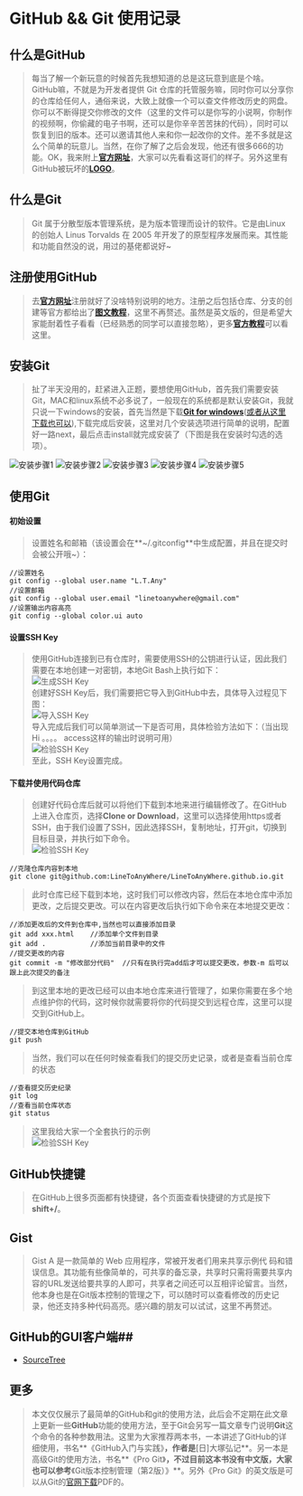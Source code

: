 # GitHub && Git 使用记录 #
## 什么是GitHub ##
> 每当了解一个新玩意的时候首先我想知道的总是这玩意到底是个啥。GitHub嘛，不就是为开发者提供 Git 仓库的托管服务嘛，同时你可以分享你的仓库给任何人，通俗来说，大致上就像一个可以查文件修改历史的网盘。你可以不断得提交你修改的文件（这里的文件可以是你写的小说啊，你制作的视频啊，你偷藏的电子书啊，还可以是你辛辛苦苦抹的代码），同时可以恢复到旧的版本。还可以邀请其他人来和你一起改你的文件。差不多就是这么个简单的玩意儿。当然，在你了解了之后会发现，他还有很多666的功能。OK，我来附上[**官方网址**](https://github.com/)，大家可以先看看这哥们的样子。另外这里有GitHub被玩坏的[**LOGO**](https://octodex.github.com/)。

## 什么是Git ##
> Git 属于分散型版本管理系统，是为版本管理而设计的软件。它是由Linux 的创始人 Linus Torvalds 在 2005 年开发了的原型程序发展而来。其性能和功能自然没的说，用过的基佬都说好~

## 注册使用GitHub ##
> 去[**官方网址**](https://github.com/)注册就好了没啥特别说明的地方。注册之后包括仓库、分支的创建等官方都给出了[**图文教程**](https://guides.github.com/activities/hello-world/)，这里不再赘述。虽然是英文版的，但是希望大家能耐着性子看看（已经熟悉的同学可以直接忽略），更多[**官方教程**](https://guides.github.com/)可以看这里。

## 安装Git ##
> 扯了半天没用的，赶紧进入正题，要想使用GitHub，首先我们需要安装Git，MAC和linux系统不必多说了，一般现在的系统都是默认安装Git，我就只说一下windows的安装，首先当然是下载[**Git for windows**](http://msysgit.github.io/)([或者从这里下载也可以](https://git-scm.com/downloads/)),下载完成后安装，这里对几个安装选项进行简单的说明，配置好一路next，最后点击install就完成安装了（下图是我在安装时勾选的选项）。

![安装步骤1](/Code/Img/Git/git_install1.jpg)
![安装步骤2](/Code/Img/Git/git_install2.jpg)
![安装步骤3](/Code/Img/Git/git_install3.jpg)
![安装步骤4](/Code/Img/Git/git_install4.jpg)
![安装步骤5](/Code/Img/Git/git_install5.jpg)

## 使用Git ##
#### 初始设置 ####
> 设置姓名和邮箱（该设置会在**~/.gitconfig**中生成配置，并且在提交时会被公开哦~）：
```
//设置姓名
git config --global user.name "L.T.Any"
//设置邮箱
git config --global user.email "linetoanywhere@gmail.com"
//设置输出内容高亮
git config --global color.ui auto
```  

#### 设置SSH Key ####
> 使用GitHub连接到已有仓库时，需要使用SSH的公钥进行认证，因此我们需要在本地创建一对密钥，本地Git Bash上执行如下：  
![生成SSH Key](/Code/Img/Git/SSH_Key.gif)  
创建好SSH Key后，我们需要把它导入到GitHub中去，具体导入过程见下图：  
![导入SSH Key](/Code/Img/Git/add_ssh_key.png)  
导入完成后我们可以简单测试一下是否可用，具体检验方法如下：（当出现Hi 。。。。 access这样的输出时说明可用）  
![检验SSH Key](/Code/Img/Git/check_ssh_key.png)  
至此，SSH Key设置完成。  

#### 下载并使用代码仓库 ####
> 创建好代码仓库后就可以将他们下载到本地来进行编辑修改了。在GitHub上进入仓库页，选择**Clone or Download**，这里可以选择使用https或者SSH，由于我们设置了SSH，因此选择SSH，复制地址，打开git，切换到目标目录，并执行如下命令。  
![检验SSH Key](/Code/Img/Git/Clone_Or_Download.png)
```
//克隆仓库内容到本地
git clone git@github.com:LineToAnyWhere/LineToAnyWhere.github.io.git
```
> 此时仓库已经下载到本地，这时我们可以修改内容，然后在本地仓库中添加更改，之后提交更改。可以在内容更改后执行如下命令来在本地提交更改：
```
//添加更改后的文件到仓库中,当然也可以直接添加目录
git add xxx.html    //添加单个文件到目录
git add .           //添加当前目录中的文件
//提交更改的内容
git commit -m "修改部分代码"  //只有在执行完add后才可以提交更改，参数-m 后可以跟上此次提交的备注
```
> 到这里本地的更改已经可以由本地仓库来进行管理了，如果你需要在多个地点维护你的代码，这时候你就需要将你的代码提交到远程仓库，这里可以提交到GitHub上。
```
//提交本地仓库到GitHub
git push
```
> 当然，我们可以在任何时候查看我们的提交历史记录，或者是查看当前仓库的状态
```
//查看提交历史纪录
git log
//查看当前仓库状态
git status
```
> 这里我给大家一个全套执行的示例  
![检验SSH Key](/Code/Img/Git/Use_Git.gif)  

## GitHub快捷键 ##
> 在GitHub上很多页面都有快捷键，各个页面查看快捷键的方式是按下**shift+/**。

## Gist ##
> Gist A 是一款简单的 Web 应用程序，常被开发者们用来共享示例代
码和错误信息。其功能有些像简单的，可共享的备忘录，共享时只需将需要共享内容的URL发送给要共享的人即可，共享者之间还可以互相评论留言。当然，他本身也是在Git版本控制的管理之下，可以随时可以查看修改的历史记录，他还支持多种代码高亮。感兴趣的朋友可以试试，这里不再赘述。

## GitHub的GUI客户端##
* [SourceTree](https://www.sourcetreeapp.com/)

## 更多 ##
> 本文仅仅展示了最简单的GitHub和git的使用方法，此后会不定期在此文章上更新一些**GitHub**功能的使用方法，至于Git会另写一篇文章专门说明**Git**这个命令的各种参数用法。这里为大家推荐两本书，一本讲述了GitHub的详细使用，书名**《GitHub入门与实践》**，作者是**[日]大塚弘记**。另一本是高级Git的使用方法，书名**《Pro Git》**，不过目前这本书没有中文版，大家也可以参考**《Git版本控制管理（第2版）》**。另外《Pro Git》的英文版是可以从Git的[官网下载](https://git-scm.com/book/en/v2)PDF的。
